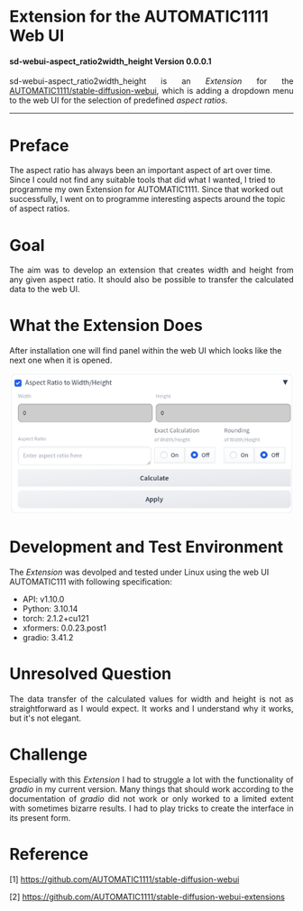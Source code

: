 
# Extension for the AUTOMATIC1111 Web UI
#### sd-webui-aspect_ratio2width_height Version 0.0.0.1

<p align="justify">sd-webui-aspect_ratio2width_height is an <i>Extension</i> for the <a href="https://github.com/AUTOMATIC1111/stable-diffusion-webui">AUTOMATIC1111/stable-diffusion-webui</a>, which is adding a dropdown menu to the web UI for the selection of predefined <i>aspect ratios</i>.</p>

---

# Preface

The aspect ratio has always been an important aspect of art over time. Since I could not find any suitable tools that did what I wanted, I tried to programme my own Extension for AUTOMATIC1111. Since that worked out successfully, I went on to programme interesting aspects around the topic of aspect ratios.

# Goal

<p align="justify">The aim was to develop an extension that creates width and height from any given aspect ratio. It should also be possible to transfer the calculated data to the web UI.</p>

# What the Extension Does

After installation one will find panel within the web UI which looks like the next one when it is opened.

<a target="_blank" href=""><img src="./images/image_aspect_ratio_width_height.png" alt="button panel"></a>

# Development and Test Environment

The <i>Extension</i> was devolped and tested under Linux using the web UI AUTOMATIC111 with following specification:

* API: v1.10.0
* Python: 3.10.14
* torch: 2.1.2+cu121
* xformers: 0.0.23.post1
* gradio: 3.41.2

# Unresolved Question

<p align="justify">The data transfer of the calculated values for width and height is not as straightforward as I would expect. It works and I understand why it works, but it's not elegant.</p>

# Challenge

<p align="justify">Especially with this <i>Extension</i> I had to struggle a lot with the functionality of <i>gradio</i> in my current version. Many things that should work according to the documentation of <i>gradio</i> did not work or only worked to a limited extent with sometimes bizarre results. I had to play tricks to create the interface in its present form.</p>

# Reference

[1] https://github.com/AUTOMATIC1111/stable-diffusion-webui

[2] https://github.com/AUTOMATIC1111/stable-diffusion-webui-extensions
